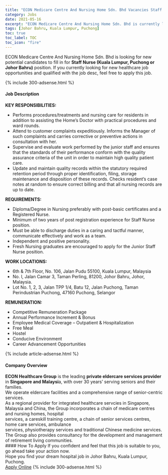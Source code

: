 ```yaml
---
title: "ECON Medicare Centre And Nursing Home Sdn. Bhd Vacancies Staff Nurse (Kuala Lumpur, Puchong or Johor Bahru)" 
category: Jobs 
date: 2021-05-16 
excerpt: "ECON Medicare Centre And Nursing Home Sdn. Bhd is currently looking for suitable person to fill in the Staff Nurse (Kuala Lumpur, Puchong or Johor Bahru) which positioned at Johor Bahru, Kuala Lumpur, Puchong" 
tags: [Johor Bahru, Kuala Lumpur, Puchong] 
toc: true 
toc_label: TOC 
toc_icon: "fire" 
--- 
```


<p>ECON Medicare Centre And Nursing Home Sdn. Bhd is looking for new potential candidates to fill in for <b>Staff Nurse (Kuala Lumpur, Puchong or Johor Bahru)</b> position. If you currently looking for new healthcare job opportunities and qualified with the job desc, feel free to apply this job.
</p>{% include 300-adsense.html %} 
<div><div><h4>Job Description</h4></div><div><div><span><div><p><strong>KEY RESPONSIBILITIES:</strong></p><ul><li>Performs procedures/treatments and nursing care for residents in addition to assisting the Home&#8217;s Doctor with practical procedures and ward rounds.</li><li>Attend to customer complaints expeditiously. Informs the Manager of such complaints and carries corrective or preventive actions in consultation with her.</li><li>Supervise and evaluate work performed by the junior staff and ensures that the standards of their performance conform with the quality assurance criteria of the unit in order to maintain high quality patient care.</li><li>Update and maintain quality records within the statutory required retention period through proper identification, filing, storage maintenance and disposition of these records. Checks resident&#8217;s case notes at random to ensure correct billing and that all nursing records are up to date.</li></ul><p><strong>REQUIREMENTS:</strong></p><ul><li>Diploma/Degree in Nursing preferably with post-basic certificates and a Registered Nurse.</li><li>Minimum of two years of post registration experience for Staff Nurse position.</li><li>Must be able to discharge duties in a caring and tactful manner, communicate effectively and work as a team.</li><li>Independent and positive personality.</li><li>Fresh Nursing graduates are encouraged to apply for the Junior Staff Nurse position.</li></ul><p><strong>WORK LOCATIONS:</strong></p><ul><li>6th &amp; 7th Floor, No. 106, Jalan Pudu 55100, Kuala Lumpur, Malaysia</li><li>No. l, Jalan Camar 3, Taman Perling, 81200, Johor Bahru, Johor, Malaysia.</li><li>Lot No. 1, 2, 3, Jalan TPP 1/4, Batu 12, Jalan Puchong, Taman Perindustrian Puchong, 47160 Puchong, Selangor</li></ul><p><strong>REMUNERATION:</strong></p><ul><li>Competitive Remuneration Package</li><li>Annual Performance Increment &amp; Bonus</li><li>Employee Medical Coverage &#8211; Outpatient &amp; Hospitalization</li><li>Free Meal</li><li>Hostel</li><li>Conducive Environment</li><li>Career Advancement Opportunities</li></ul></div></span></div></div></div> 
{% include article-adsense.html %} 
<div><div><h4>Company Overview</h4></div><div><div><span><div><div>
<strong>ECON Healthcare Group</strong> is the leading <strong>private eldercare services provider</strong> in <strong>Singapore and Malaysi</strong>a, with over 30 years&#8217; serving seniors and their families.</div>
<div>
	We operate eldercare facilities and a comprehensive range of senior-centric services.</div>
<div>
	As a regional provider for integrated healthcare servcies in Singapore,</div>
<div>
	Malaysia and China, the Group incorporates a chain of medicare centres and nursing homes, hospital</div>
<div>
	services, a careskill training centre, a chain of senior services centres, home care services, ambulance</div>
<div>
	services, physiotherapy services and traditional Chinese medicine services.</div>
<div>
	The Group also provides consultancy for the development and management of retirement living communities.</div></div></span></div></div></div> 
#### How To Apply 
If you confident and feel that this job is suitable to you, go ahead take your action now. <br/> 
Hope you find your dream hospital job in Johor Bahru, Kuala Lumpur, Puchong. <br/> 
<a href="https://www.jobstreet.com.my/en/job/staff-nurse-kuala-lumpur-puchong-or-johor-bahru-4553702?jobId=jobstreet-my-job-4553702" class="btn btn--warning" target="_blank" rel="nofollow noopenner">Apply Online</a> 
{% include 300-adsense.html %} 